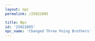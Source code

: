 ```yaml
---
layout: npc
permalink: /25022805

title: Npc
id: '25022805'
npc_name: 'Changed Three Poing Brothers'
---
```

